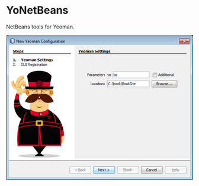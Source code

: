 # YoNetBeans
NetBeans tools for Yeoman.

![Alt text](/screenshots/yoko.png?raw=true "Optional Title")
